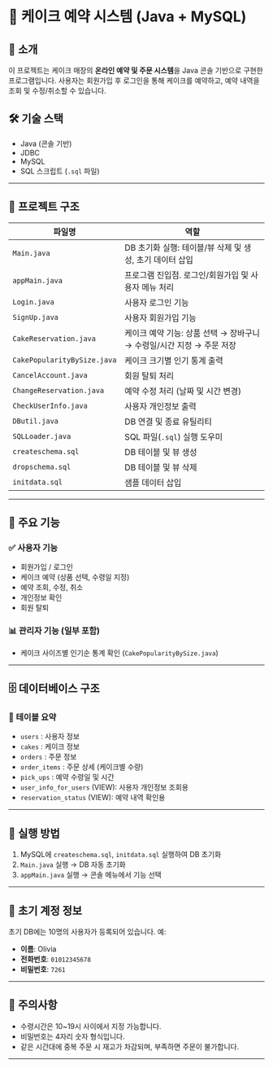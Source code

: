 # 🎂 케이크 예약 시스템 (Java + MySQL)

## 📌 소개
이 프로젝트는 케이크 매장의 **온라인 예약 및 주문 시스템**을 Java 콘솔 기반으로 구현한 프로그램입니다. 사용자는 회원가입 후 로그인을 통해 케이크를 예약하고, 예약 내역을 조회 및 수정/취소할 수 있습니다.

## 🛠️ 기술 스택
- Java (콘솔 기반)
- JDBC
- MySQL
- SQL 스크립트 (`.sql` 파일)

---

## 📁 프로젝트 구조

| 파일명 | 역할 |
|--------|------|
| `Main.java` | DB 초기화 실행: 테이블/뷰 삭제 및 생성, 초기 데이터 삽입 |
| `appMain.java` | 프로그램 진입점. 로그인/회원가입 및 사용자 메뉴 처리 |
| `Login.java` | 사용자 로그인 기능 |
| `SignUp.java` | 사용자 회원가입 기능 |
| `CakeReservation.java` | 케이크 예약 기능: 상품 선택 → 장바구니 → 수령일/시간 지정 → 주문 저장 |
| `CakePopularityBySize.java` | 케이크 크기별 인기 통계 출력 |
| `CancelAccount.java` | 회원 탈퇴 처리 |
| `ChangeReservation.java` | 예약 수정 처리 (날짜 및 시간 변경) |
| `CheckUserInfo.java` | 사용자 개인정보 출력 |
| `DButil.java` | DB 연결 및 종료 유틸리티 |
| `SQLLoader.java` | SQL 파일(`.sql`) 실행 도우미 |
| `createschema.sql` | DB 테이블 및 뷰 생성 |
| `dropschema.sql` | DB 테이블 및 뷰 삭제 |
| `initdata.sql` | 샘플 데이터 삽입 |

---

## 🧾 주요 기능

### ✅ 사용자 기능
- 회원가입 / 로그인
- 케이크 예약 (상품 선택, 수령일 지정)
- 예약 조회, 수정, 취소
- 개인정보 확인
- 회원 탈퇴

### 📊 관리자 기능 (일부 포함)
- 케이크 사이즈별 인기순 통계 확인 (`CakePopularityBySize.java`)

---

## 🗄️ 데이터베이스 구조

### 📌 테이블 요약
- `users` : 사용자 정보
- `cakes` : 케이크 정보
- `orders` : 주문 정보
- `order_items` : 주문 상세 (케이크별 수량)
- `pick_ups` : 예약 수령일 및 시간
- `user_info_for_users` (VIEW): 사용자 개인정보 조회용
- `reservation_status` (VIEW): 예약 내역 확인용

---

## 🚀 실행 방법

1. MySQL에 `createschema.sql`, `initdata.sql` 실행하여 DB 초기화
2. `Main.java` 실행 → DB 자동 초기화
3. `appMain.java` 실행 → 콘솔 메뉴에서 기능 선택

---

## 📝 초기 계정 정보

초기 DB에는 10명의 사용자가 등록되어 있습니다. 예:

- **이름**: Olivia  
- **전화번호**: `01012345678`  
- **비밀번호**: `7261`

---

## 📌 주의사항
- 수령시간은 10~19시 사이에서 지정 가능합니다.
- 비밀번호는 4자리 숫자 형식입니다.
- 같은 시간대에 중복 주문 시 재고가 차감되며, 부족하면 주문이 불가합니다.

---
